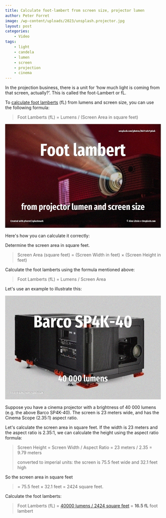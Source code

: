 ```yaml
---
title: Calculate foot-lambert from screen size, projector lumen
author: Peter Forret
image: /wp-content/uploads/2023/unsplash.projector.jpg
layout: post
categories:
    - Video
tags:
    - light
    - candela
    - lumen
    - screen
    - projection
    - cinema
---
```


In the projection business, there is a unit for ‘how much light is coming from that screen, actually?’. This is called the foot-Lambert or fL.


To [calculate foot lamberts](https://toolstud.io/video/lambert.php) (fL) from lumens and screen size, you can use the following formula:

> Foot Lamberts (fL) = Lumens / (Screen Area in square feet)

![](/wp-content/uploads/2023/unsplash.projector.jpg)

Here's how you can calculate it correctly:

Determine the screen area in square feet. 

> Screen Area (square feet) = (Screen Width in feet) × (Screen Height in feet)

Calculate the foot lamberts using the formula mentioned above:

> Foot Lamberts (fL) = Lumens / Screen Area

Let's use an example to illustrate this:

![](/wp-content/uploads/2023/barco.jpg)

Suppose you have a cinema projector with a brightness of 40 000 lumens (e.g. the above Barco SP4K-40). The screen is 23 meters wide, and has the Cinema Scope (2.35:1) aspect ratio.

Let's calculate the screen area in square feet. If the width is 23 meters and the aspect ratio is 2.35:1, we can calculate the height using the aspect ratio formula:

> Screen Height = Screen Width / Aspect Ratio
> = 23 meters / 2.35 = 9.79 meters
>
> converted to imperial units: the screen is 75.5 feet wide and 32.1 feet high

So the screen area in square feet 

> = 75.5 feet × 32.1 feet = 2424 square feet.
 
Calculate the foot lamberts:

> Foot Lamberts (fL) = [40000 lumens / 2424 square feet](https://toolstud.io/video/lambert.php?screendiagonal=25&screendiagonal_unit=1&aspectratio=2.35&screengain=1&lumens=40000&input=screen)
> = **16.5 fL** foot lambert
